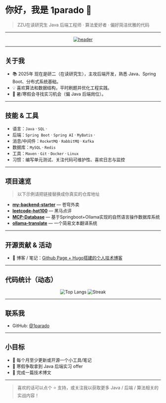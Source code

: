 # 你好，我是 1parado 👋

> ZZU在读研究生 Java 后端工程师 · 算法爱好者 · 偏好简洁优雅的代码

---

<p align="center">
  <a href="https://github.com/1parado">
    <img alt="header" src="https://github-readme-stats.vercel.app/api?username=1parado&show_icons=true&count_private=true&theme=radical" />
  </a>
</p>

---

## 关于我
- 📚 2025年 现在是研二（在读研究生），主攻后端开发，熟悉 Java、Spring Boot、分布式系统基础。
- 💡 喜欢算法和数据结构，平时刷题并优化工程实践。
- 🌱 暑/寒假会寻找实习机会（偏 Java 后端岗位）。

---

## 技能 & 工具
- 语言：`Java`  · `SQL` · 
- 后端：`Spring Boot` · `Spring AI` · `MyBatis` · 
- 消息/中间件：`RocketMQ` · `RabbitMQ` · `Kafka`
- 数据库：`MySQL` · `Redis`
- 工具：`Maven` · `Git` · `Docker` · `Linux`
- 习惯：编写单元测试、关注代码可维护性、喜欢日志与监控

---

## 项目速览
> 以下示例请把链接替换成你真实的仓库地址

- **[my-backend-starter](https://github.com/1parado/vscode_sky_take_out)** — 苍穹外卖
- **[leetcode-hot100](https://github.com/1parado/heima-dianping)** — 黑马点评
- **[MCP-Database](https://github.com/1parado/MCP-Database)** — 基于Springboot+Ollama实现的自然语言操作数据库系统
- **[ollama-translate](https://github.com/1parado/ollama-translate)** — 一个简易文本翻译系统

---

## 开源贡献 & 活动
- 📝 博客 / 笔记：[Github Page + Hugo搭建的个人技术博客](https://1parado.github.io/)

---

## 代码统计（动态）
<p align="center">
  <img alt="Top Langs" src="https://github-readme-stats.vercel.app/api/top-langs/?username=1parado&layout=compact&theme=radical" />
  <img alt="Streak" src="https://github-readme-streak-stats.herokuapp.com/?user=1parado&theme=radical" />
</p>

---

## 联系我
- GitHub: [@1parado](https://github.com/1parado)

---

## 小目标
- 🔁 每个月至少更新或开源一个小工具/笔记
- 🚀 寒假争取拿到 Java 后端实习 offer
- 📖 完成一篇技术博文

---

> 喜欢的话可以点个 ⭐ 支持，或关注我以获取更多 Java / 后端 / 算法相关的实战内容！

